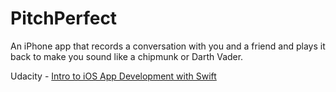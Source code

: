 # PitchPerfect

An iPhone app that records a conversation with you and a friend and plays it back to make you sound like a chipmunk or Darth Vader.

Udacity - [Intro to iOS App Development with Swift](https://www.udacity.com/course/viewer#!/c-ud585/l-3197458852/m-4329023192)

